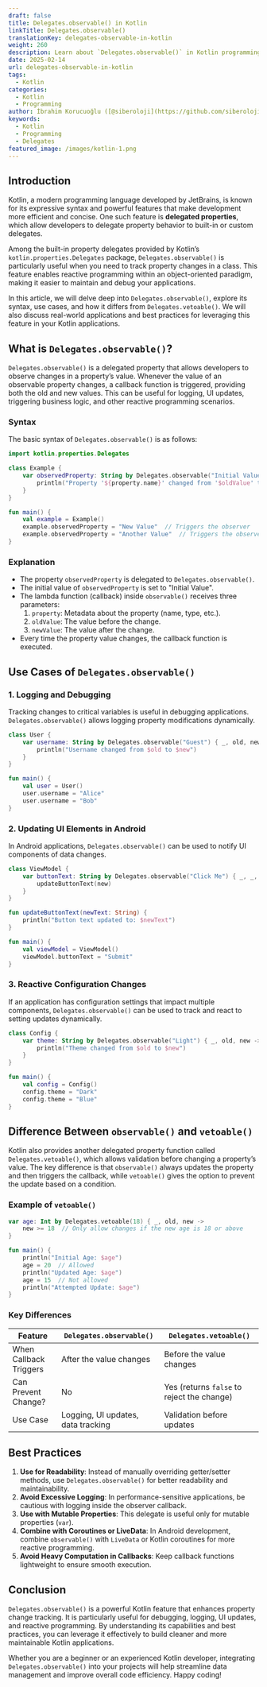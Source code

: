 ```yaml
---
draft: false
title: Delegates.observable() in Kotlin
linkTitle: Delegates.observable()
translationKey: delegates-observable-in-kotlin
weight: 260
description: Learn about `Delegates.observable()` in Kotlin programming language.
date: 2025-02-14
url: delegates-observable-in-kotlin
tags:
  - Kotlin
categories:
  - Kotlin
  - Programming
author: İbrahim Korucuoğlu ([@siberoloji](https://github.com/siberoloji))
keywords:
  - Kotlin
  - Programming
  - Delegates
featured_image: /images/kotlin-1.png
---
```

## Introduction

Kotlin, a modern programming language developed by JetBrains, is known for its expressive syntax and powerful features that make development more efficient and concise. One such feature is **delegated properties**, which allow developers to delegate property behavior to built-in or custom delegates.

Among the built-in property delegates provided by Kotlin’s `kotlin.properties.Delegates` package, `Delegates.observable()` is particularly useful when you need to track property changes in a class. This feature enables reactive programming within an object-oriented paradigm, making it easier to maintain and debug your applications.

In this article, we will delve deep into `Delegates.observable()`, explore its syntax, use cases, and how it differs from `Delegates.vetoable()`. We will also discuss real-world applications and best practices for leveraging this feature in your Kotlin applications.

## What is `Delegates.observable()`?

`Delegates.observable()` is a delegated property that allows developers to observe changes in a property’s value. Whenever the value of an observable property changes, a callback function is triggered, providing both the old and new values. This can be useful for logging, UI updates, triggering business logic, and other reactive programming scenarios.

### Syntax

The basic syntax of `Delegates.observable()` is as follows:

```kotlin
import kotlin.properties.Delegates

class Example {
    var observedProperty: String by Delegates.observable("Initial Value") { property, oldValue, newValue ->
        println("Property '${property.name}' changed from '$oldValue' to '$newValue'")
    }
}

fun main() {
    val example = Example()
    example.observedProperty = "New Value"  // Triggers the observer
    example.observedProperty = "Another Value"  // Triggers the observer again
}
```

### Explanation

- The property `observedProperty` is delegated to `Delegates.observable()`.
- The initial value of `observedProperty` is set to "Initial Value".
- The lambda function (callback) inside `observable()` receives three parameters:
  1. `property`: Metadata about the property (name, type, etc.).
  2. `oldValue`: The value before the change.
  3. `newValue`: The value after the change.
- Every time the property value changes, the callback function is executed.

## Use Cases of `Delegates.observable()`

### 1. Logging and Debugging

Tracking changes to critical variables is useful in debugging applications. `Delegates.observable()` allows logging property modifications dynamically.

```kotlin
class User {
    var username: String by Delegates.observable("Guest") { _, old, new ->
        println("Username changed from $old to $new")
    }
}

fun main() {
    val user = User()
    user.username = "Alice"
    user.username = "Bob"
}
```

### 2. Updating UI Elements in Android

In Android applications, `Delegates.observable()` can be used to notify UI components of data changes.

```kotlin
class ViewModel {
    var buttonText: String by Delegates.observable("Click Me") { _, _, new ->
        updateButtonText(new)
    }
}

fun updateButtonText(newText: String) {
    println("Button text updated to: $newText")
}

fun main() {
    val viewModel = ViewModel()
    viewModel.buttonText = "Submit"
}
```

### 3. Reactive Configuration Changes

If an application has configuration settings that impact multiple components, `Delegates.observable()` can be used to track and react to setting updates dynamically.

```kotlin
class Config {
    var theme: String by Delegates.observable("Light") { _, old, new ->
        println("Theme changed from $old to $new")
    }
}

fun main() {
    val config = Config()
    config.theme = "Dark"
    config.theme = "Blue"
}
```

## Difference Between `observable()` and `vetoable()`

Kotlin also provides another delegated property function called `Delegates.vetoable()`, which allows validation before changing a property’s value. The key difference is that `observable()` always updates the property and then triggers the callback, while `vetoable()` gives the option to prevent the update based on a condition.

### Example of `vetoable()`

```kotlin
var age: Int by Delegates.vetoable(18) { _, old, new ->
    new >= 18  // Only allow changes if the new age is 18 or above
}

fun main() {
    println("Initial Age: $age")
    age = 20  // Allowed
    println("Updated Age: $age")
    age = 15  // Not allowed
    println("Attempted Update: $age")
}
```

### Key Differences

| Feature          | `Delegates.observable()` | `Delegates.vetoable()` |
|-----------------|-------------------------|------------------------|
| When Callback Triggers | After the value changes | Before the value changes |
| Can Prevent Change? | No | Yes (returns `false` to reject the change) |
| Use Case | Logging, UI updates, data tracking | Validation before updates |

## Best Practices

1. **Use for Readability**: Instead of manually overriding getter/setter methods, use `Delegates.observable()` for better readability and maintainability.
2. **Avoid Excessive Logging**: In performance-sensitive applications, be cautious with logging inside the observer callback.
3. **Use with Mutable Properties**: This delegate is useful only for mutable properties (`var`).
4. **Combine with Coroutines or LiveData**: In Android development, combine `observable()` with `LiveData` or Kotlin coroutines for more reactive programming.
5. **Avoid Heavy Computation in Callbacks**: Keep callback functions lightweight to ensure smooth execution.

## Conclusion

`Delegates.observable()` is a powerful Kotlin feature that enhances property change tracking. It is particularly useful for debugging, logging, UI updates, and reactive programming. By understanding its capabilities and best practices, you can leverage it effectively to build cleaner and more maintainable Kotlin applications.

Whether you are a beginner or an experienced Kotlin developer, integrating `Delegates.observable()` into your projects will help streamline data management and improve overall code efficiency. Happy coding!
